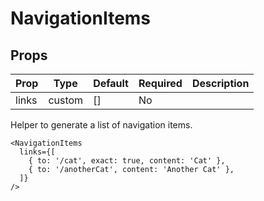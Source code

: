 NavigationItems
===============


Props
-----
Prop                  | Type     | Default                   | Required | Description
--------------------- | -------- | ------------------------- | -------- | -----------
links|custom|[]|No|

Helper to generate a list of navigation items.

```
<NavigationItems
  links={[
    { to: '/cat', exact: true, content: 'Cat' },
    { to: '/anotherCat', content: 'Another Cat' },
  ]}
/>
```
